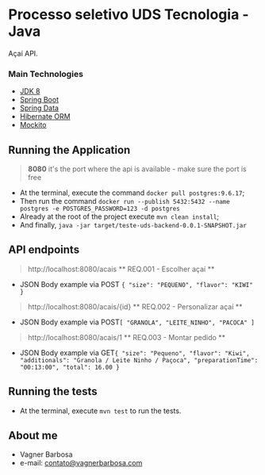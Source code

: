 # Processo seletivo UDS Tecnologia - Java

Açaí API.

### Main Technologies

- [JDK 8](https://www.oracle.com/technetwork/java/javase/14u-relnotes-6361871.html)
- [Spring Boot](https://spring.io/projects/spring-boot)
- [Spring Data](https://spring.io/projects/spring-data)
- [Hibernate ORM](https://hibernate.org/orm/)
- [Mockito](https://site.mockito.org/)

## Running the Application

> **8080** it's the port where the api is available - make sure the port is free

- At the terminal, execute the command `docker pull postgres:9.6.17`;
- Then run the command `docker run --publish 5432:5432 --name postgres -e POSTGRES_PASSWORD=123 -d postgres`
- Already at the root of the project execute `mvn clean install`;
- And finally, `java -jar target/teste-uds-backend-0.0.1-SNAPSHOT.jar`

## API endpoints

> http://localhost:8080/acais ** REQ.001 - Escolher açaí **
- JSON Body example via POST `{ "size": "PEQUENO", "flavor": "KIWI" }`

> http://localhost:8080/acais/{id} ** REQ.002 - Personalizar açaí **
- JSON Body example via POST`[ "GRANOLA", "LEITE_NINHO", "PACOCA" ]`

> http://localhost:8080/acais/1 ** REQ.003 - Montar pedido **
- JSON Body example  via GET`{ "size": "Pequeno", "flavor": "Kiwi", "additionals": "Granola / Leite Ninho / Paçoca", "preparationTime": "00:13:00", "total": 16.00 }`
## Running the tests

- At the terminal, execute `mvn test` to run the tests.

## About me
- Vagner Barbosa
- e-mail: contato@vagnerbarbosa.com







